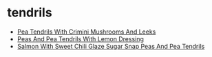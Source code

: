 # tendrils

 * [Pea Tendrils With Crimini Mushrooms And Leeks](index/p/pea-tendrils-with-crimini-mushrooms-and-leeks-231442.json)
 * [Peas And Pea Tendrils With Lemon Dressing](index/p/peas-and-pea-tendrils-with-lemon-dressing-231892.json)
 * [Salmon With Sweet Chili Glaze Sugar Snap Peas And Pea Tendrils](index/s/salmon-with-sweet-chili-glaze-sugar-snap-peas-and-pea-tendrils-358190.json)

